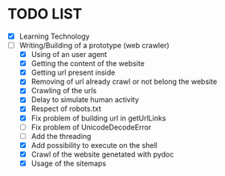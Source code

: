 # TODO LIST
- [x] Learning Technology
- [ ] Writing/Building of a prototype (web crawler)
	- [x] Using of an user agent
	- [x] Getting the content of the website
	- [x] Getting url present inside
	- [x] Removing of url already crawl or not belong the website
	- [x] Crawling of the urls
	- [x] Delay to simulate human activity
	- [x] Respect of robots.txt
	- [X] Fix problem of building url in getUrlLinks
	- [ ] Fix problem of UnicodeDecodeError
	- [ ] Add the threading
	- [X] Add possibility to execute on the shell
	- [X] Crawl of the website genetated with pydoc
	- [X] Usage of the sitemaps